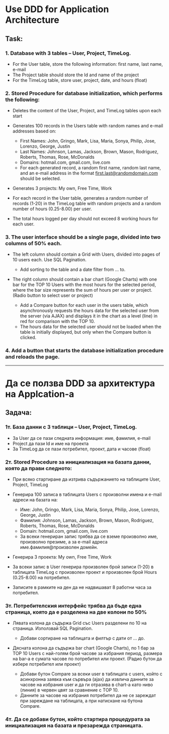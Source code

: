 ﻿# Use DDD for Application Architecture

## Task:

### 1. Database with 3 tables – User, Project, TimeLog.

- For the User table, store the following information: first name, last name, e-mail
- The Project table should store the Id and name of the project
- For the TimeLog table, store user, project, date, and hours (float)

### 2. Stored Procedure for database initialization, which performs the following:

- Deletes the content of the User, Project, and TimeLog tables upon each start
- Generates 100 records in the Users table with random names and e-mail addresses based on:
  - First Names: John, Gringo, Mark, Lisa, Maria, Sonya, Philip, Jose, Lorenzo, George, Justin
  - Last Names: Johnson, Lamas, Jackson, Brown, Mason, Rodriguez, Roberts, Thomas, Rose, McDonalds
  - Domains: hotmail.com, gmail.com, live.com
  - For each generated record, a random first name, random last name, and an e-mail address in the format first.last@randomdomain.com should be selected.

- Generates 3 projects: My own, Free Time, Work
- For each record in the User table, generates a random number of records (1-20) in the TimeLog table with random projects and a random number of hours (0.25-8.00) per user.
- The total hours logged per day should not exceed 8 working hours for each user.

### 3. The user interface should be a single page, divided into two columns of 50% each.

- The left column should contain a Grid with Users, divided into pages of 10 users each. Use SQL Pagination.
  - Add sorting to the table and a date filter from ... to.

- The right column should contain a bar chart (Google Charts) with one bar for the TOP 10 Users with the most hours for the selected period, where the bar size represents the sum of hours per user or project. (Radio button to select user or project)
  - Add a Compare button for each user in the users table, which asynchronously requests the hours data for the selected user from the server (via AJAX) and displays it in the chart as a level (line) in red for comparison with the TOP 10.
  - The hours data for the selected user should not be loaded when the table is initially displayed, but only when the Compare button is clicked.

### 4. Add a button that starts the database initialization procedure and reloads the page.

---------------------------------------------------------------------------------------------------

# Да се ползва DDD за архитектура на Аpplcation-а

## Задача:

### 1т. База данни с 3 таблици – User, Project, TimeLog.

- За User да се пази следната информация: име, фамилия, e-mail
- Project да пази Id и име на проекта
- За TimeLog да се пази потребител, проект, дата и часове (float)

### 2т. Stored Procedure за инициализация на базата данни, която да прави следното:

- При всяко стартиране да изтрива съдържанието на таблиците User, Project, TimeLog
- Генерира 100 записа в таблицата Users с произволни имена и e-mail адреси на базата на:
  - Име: John, Gringo, Mark, Lisa, Maria, Sonya, Philip, Jose, Lorenzo, George, Justin
  - Фамилия: Johnson, Lamas, Jackson, Brown, Mason, Rodriguez, Roberts, Thomas, Rose, McDonalds
  - Domain: hotmail.com, gmail.com, live.com
  - За всеки генериран запис трябва да се вземе произволно име, произволно презиме, а за e-mail адреса име.фамилия@произволен домейн.

- Генерира 3 проекта: My own, Free Time, Work
- За всеки запис в User генерира произволен брой записи (1-20) в таблицата TimeLog с произволен проект и произволен брой Hours (0.25-8.00) на потребител.
- Записите в рамките на ден да не надвишават 8 работни часа за потребител.

### 3т. Потребителския интерфейс трябва да бъде една страница, която да е разделена на две колони по 50%

- Лявата колона да съдържа Grid със Users разделени по 10 на страница. Използвай SQL Pagination.
  - Добави сортиране на таблицата и филтър с дати от … до.

- Дясната колона да съдържа bar chart (Google Charts), по 1 бар за TOP 10 Users с най-голям брой часове за избрания период, размера на bar-a е сумата часове по потребител или проект. (Радио бутон да избере потребител или проект)
  - Добави бутон Compare за всеки user в таблицата с users, който с асинхронна заявка към сървъра (ajax) да извлича данните за часове на избрания user и да ги отразява в chart-a като ниво (линия) в червен цвят за сравнение с ТOP 10.
  - Данните за часове на избрания потребител да не се зареждат при зареждане на таблицата, а при натискане на бутона Compare.

### 4т. Да се добави бутон, който стартира процедурата за инициализация на базата и презарежда страницата.
